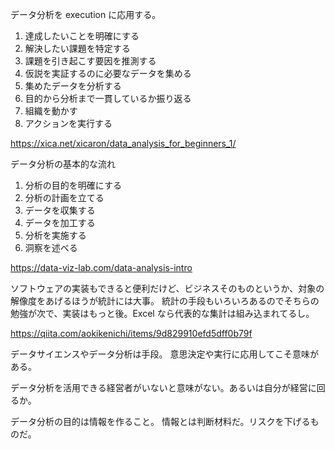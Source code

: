 データ分析を execution に応用する。

1. 達成したいことを明確にする
2. 解決したい課題を特定する
3. 課題を引き起こす要因を推測する
4. 仮説を実証するのに必要なデータを集める
5. 集めたデータを分析する
6. 目的から分析まで一貫しているか振り返る
7. 組織を動かす
8. アクションを実行する

https://xica.net/xicaron/data_analysis_for_beginners_1/

データ分析の基本的な流れ

1. 分析の目的を明確にする
2. 分析の計画を立てる
3. データを収集する
4. データを加工する
5. 分析を実施する
6. 洞察を述べる

https://data-viz-lab.com/data-analysis-intro

ソフトウェアの実装もできると便利だけど、ビジネスそのものというか、対象の解像度をあげるほうが統計には大事。
統計の手段もいろいろあるのでそちらの勉強が次で、実装はもっと後。Excel なら代表的な集計は組み込まれてるし。

https://qiita.com/aokikenichi/items/9d829910efd5dff0b79f

データサイエンスやデータ分析は手段。
意思決定や実行に応用してこそ意味がある。

データ分析を活用できる経営者がいないと意味がない。あるいは自分が経営に回るか。

データ分析の目的は情報を作ること。
情報とは判断材料だ。リスクを下げるものだ。
